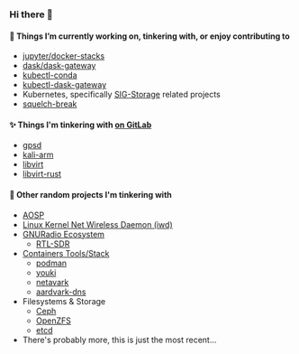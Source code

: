 ### Hi there 👋

#### 🔭 Things I’m currently working on, tinkering with, or enjoy contributing to
* [jupyter/docker-stacks](https://github.com/jupyter/docker-stacks)
* [dask/dask-gateway](https://github.com/dask/dask-gateway)
* [kubectl-conda](https://github.com/rigzba21/kubectl-conda)
* [kubectl-dask-gateway](https://github.com/rigzba21/kubectl-dask-gateway)
* Kubernetes, specifically [SIG-Storage](https://github.com/kubernetes/community/tree/master/sig-storage) related projects
* [squelch-break](https://github.com/rigzba21/squelch-break)

#### ✨ Things I'm tinkering with [on GitLab](https://gitlab.com/jvelando)
* [gpsd](https://gitlab.com/gpsd/gpsd)
* [kali-arm](https://gitlab.com/kalilinux/build-scripts/kali-arm) 
* [libvirt](https://gitlab.com/libvirt/libvirt)
* [libvirt-rust](https://gitlab.com/libvirt/libvirt-rust)

#### 🤔 Other random projects I'm tinkering with 
* [AOSP](https://source.android.com/)
* [Linux Kernel Net Wireless Daemon (iwd)](https://iwd.wiki.kernel.org/)
* [GNURadio Ecosystem](https://www.gnuradio.org/)
    * [RTL-SDR](https://www.rtl-sdr.com/)
* [Containers Tools/Stack](https://github.com/containers)
    * [podman](https://github.com/containers/podman)
    * [youki](https://github.com/containers/youki)
    * [netavark](https://github.com/containers/netavark)
    * [aardvark-dns](https://github.com/containers/aardvark-dns)
* Filesystems & Storage
    * [Ceph](https://github.com/ceph/ceph)
    * [OpenZFS](https://github.com/openzfs/zfs)
    * [etcd](https://github.com/etcd-io/etcd)
* There's probably more, this is just the most recent...

<!--
**jvelando/jvelando** is a ✨ _special_ ✨ repository because its `README.md` (this file) appears on your profile.

Here are some ideas to get you started:

- 🔭 I’m currently working on ...
- 🌱 I’m currently learning ...
- 👯 I’m looking to collaborate on ...
- 🤔 I’m looking for help with ...
- 💬 Ask me about ...
- 📫 How to reach me: ...
- 😄 Pronouns: ...
- ⚡ Fun fact: ...
-->

